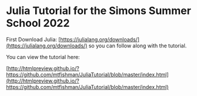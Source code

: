 # Julia Tutorial for the Simons Summer School 2022

First Download Julia: [https://julialang.org/downloads/](https://julialang.org/downloads/)
so you can follow along with the tutorial.

You can view the tutorial here:

[http://htmlpreview.github.io/?https://github.com/mtfishman/JuliaTutorial/blob/master/index.html](http://htmlpreview.github.io/?https://github.com/mtfishman/JuliaTutorial/blob/master/index.html)
